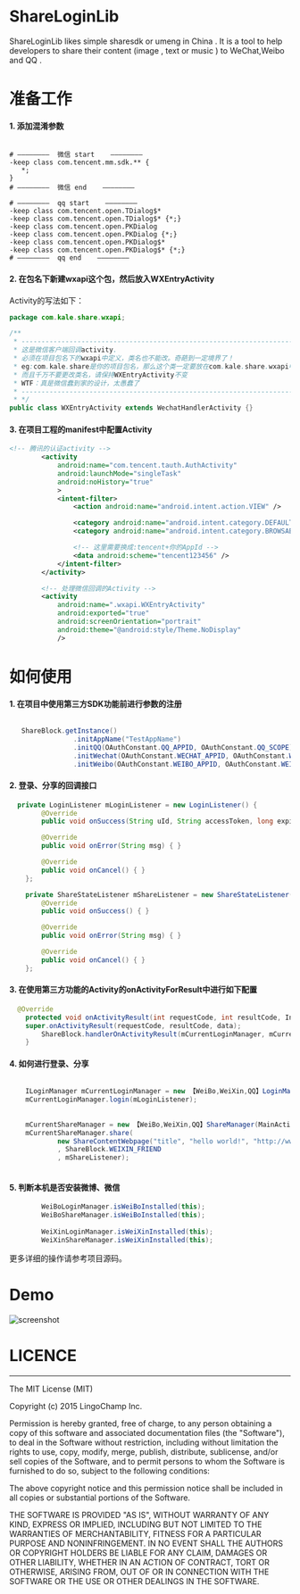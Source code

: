 # ShareLoginLib
ShareLoginLib likes simple sharesdk or umeng in China . It is a tool to help developers to share their content (image , text or music ) to WeChat,Weibo and QQ .

# 准备工作

#### 1. 添加混淆参数
```  
  
# ————————  微信 start    ————————
-keep class com.tencent.mm.sdk.** {
   *;
}
# ————————  微信 end    ————————

# ————————  qq start    ————————
-keep class com.tencent.open.TDialog$*
-keep class com.tencent.open.TDialog$* {*;}
-keep class com.tencent.open.PKDialog
-keep class com.tencent.open.PKDialog {*;}
-keep class com.tencent.open.PKDialog$*
-keep class com.tencent.open.PKDialog$* {*;}
# ————————  qq end    ———————— 

```  

#### 2. 在包名下新建wxapi这个包，然后放入WXEntryActivity  
Activity的写法如下：  

```JAVA   
package com.kale.share.wxapi;

/** 
 * -----------------------------------------------------------------------
 * 这是微信客户端回调activity.
 * 必须在项目包名下的wxapi中定义，类名也不能改。奇葩到一定境界了！
 * eg:com.kale.share是你的项目包名，那么这个类一定要放在com.kale.share.wxapi中才行。
 * 而且千万不要更改类名，请保持WXEntryActivity不变
 * WTF：真是微信蠢到家的设计，太愚蠢了
 * -----------------------------------------------------------------------
 * */
public class WXEntryActivity extends WechatHandlerActivity {}  

```

#### 3. 在项目工程的manifest中配置Activity  
```XML  
<!-- 腾讯的认证activity -->
        <activity
            android:name="com.tencent.tauth.AuthActivity"
            android:launchMode="singleTask"
            android:noHistory="true"
            >
            <intent-filter>
                <action android:name="android.intent.action.VIEW" />

                <category android:name="android.intent.category.DEFAULT" />
                <category android:name="android.intent.category.BROWSABLE" />

                <!-- 这里需要换成:tencent+你的AppId -->
                <data android:scheme="tencent123456" />
            </intent-filter>
        </activity>

		<!-- 处理微信回调的Activity -->
        <activity
            android:name=".wxapi.WXEntryActivity"
            android:exported="true"
            android:screenOrientation="portrait"
            android:theme="@android:style/Theme.NoDisplay"
            />  
```

# 如何使用
#### 1. 在项目中使用第三方SDK功能前进行参数的注册  
```java  

   ShareBlock.getInstance()
                .initAppName("TestAppName")
                .initQQ(OAuthConstant.QQ_APPID, OAuthConstant.QQ_SCOPE)
                .initWechat(OAuthConstant.WECHAT_APPID, OAuthConstant.WECHAT_SECRET)
                .initWeibo(OAuthConstant.WEIBO_APPID, OAuthConstant.WEIBO_REDIRECT_URL, OAuthConstant.WEIBO_SCOPE);
```  

#### 2. 登录、分享的回调接口  
```java
  private LoginListener mLoginListener = new LoginListener() {
        @Override
        public void onSuccess(String uId, String accessToken, long expiresIn) { }

        @Override
        public void onError(String msg) { }

        @Override
        public void onCancel() { }
    };

    private ShareStateListener mShareListener = new ShareStateListener() {
        @Override
        public void onSuccess() { }

        @Override
        public void onError(String msg) { }

        @Override
        public void onCancel() { }
    };
 ```
#### 3. 在使用第三方功能的Activity的onActivityForResult中进行如下配置
```java  
  @Override
    protected void onActivityResult(int requestCode, int resultCode, Intent data) {
	super.onActivityResult(requestCode, resultCode, data);
        ShareBlock.handlerOnActivityResult(mCurrentLoginManager, mCurrentShareManager, requestCode, resultCode, data);
    }
 ```  

#### 4. 如何进行登录、分享  
```JAVA  
        
	ILoginManager mCurrentLoginManager = new 【WeiBo,WeiXin,QQ】LoginManager(MainActivity.this);
	mCurrentLoginManager.login(mLoginListener);
	
	
	mCurrentShareManager = new 【WeiBo,WeiXin,QQ】ShareManager(MainActivity.this);
	mCurrentShareManager.share(
	        new ShareContentWebpage("title", "hello world!", "http://www.baidu.com", mBitmap)
	        , ShareBlock.WEIXIN_FRIEND
	        , mShareListener);
        
```   

#### 5. 判断本机是否安装微博、微信  
```JAVA
        WeiBoLoginManager.isWeiBoInstalled(this);
        WeiBoShareManager.isWeiBoInstalled(this);
        
        WeiXinLoginManager.isWeiXinInstalled(this);
        WeiXinShareManager.isWeiXinInstalled(this);
```
更多详细的操作请参考项目源码。

# Demo
![screenshot](./screenshot/demo.png)

# LICENCE
-------------------------

  The MIT License (MIT)

  Copyright (c) 2015 LingoChamp Inc.

  Permission is hereby granted, free of charge, to any person obtaining a copy
  of this software and associated documentation files (the "Software"), to deal
  in the Software without restriction, including without limitation the rights
  to use, copy, modify, merge, publish, distribute, sublicense, and/or sell
  copies of the Software, and to permit persons to whom the Software is
  furnished to do so, subject to the following conditions:

  The above copyright notice and this permission notice shall be included in
  all copies or substantial portions of the Software.

  THE SOFTWARE IS PROVIDED "AS IS", WITHOUT WARRANTY OF ANY KIND, EXPRESS OR
  IMPLIED, INCLUDING BUT NOT LIMITED TO THE WARRANTIES OF MERCHANTABILITY,
  FITNESS FOR A PARTICULAR PURPOSE AND NONINFRINGEMENT. IN NO EVENT SHALL THE
  AUTHORS OR COPYRIGHT HOLDERS BE LIABLE FOR ANY CLAIM, DAMAGES OR OTHER
  LIABILITY, WHETHER IN AN ACTION OF CONTRACT, TORT OR OTHERWISE, ARISING FROM,
  OUT OF OR IN CONNECTION WITH THE SOFTWARE OR THE USE OR OTHER DEALINGS IN
  THE SOFTWARE.
